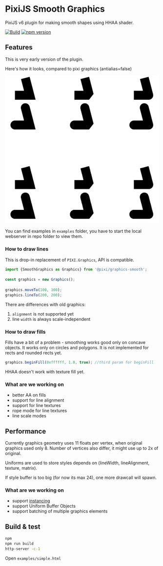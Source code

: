 # PixiJS Smooth Graphics
PixiJS v6 plugin for making smooth shapes using HHAA shader.

[![Build](https://github.com/pixijs/graphics-smooth/workflows/Build/badge.svg)](https://github.com/pixijs/graphics-smooth/actions?query=workflow%3A%22Build%22) [![npm version](https://badge.fury.io/js/%40pixi%2Fgraphics-smooth.svg)](https://badge.fury.io/js/%40pixi%2Fgraphics-smooth)

## Features

This is very early version of the plugin.

Here's how it looks, compared to pixi graphics (antialias=false)

![img_1.png](examples/img_1.png)

You can find examples in `examples` folder, you have to start the local webserver in repo folder to view them. 

### How to draw lines

This is drop-in replacement of `PIXI.Graphics`, API is compatible.

```js
import {SmoothGraphics as Graphics} from '@pixi/graphics-smooth';

const graphics = new Graphics();

graphics.moveTo(100, 100);
graphics.lineTo(200, 200);
```

There are differences with old graphics:
1. `alignment` is not supported yet
2. line `width` is always scale-independent

### How to draw fills

Fills have a bit of a problem - smoothing works good only on concave objects.
It works only on circles and polygons. It is not implemented for rects and rounded rects yet.  

```js
graphics.beginFill(0xffffff, 1.0, true); //third param for beginFill
```

HHAA doesn't work with texture fill yet.

### What are we working on

* better AA on fills
* support for line alignment
* support for line textures
* rope mode for line textures
* line scale modes

## Performance

Currently graphics geometry uses 11 floats per vertex, when original graphics used only 8. Number of vertices also differ, it might use up to 2x of original.

Uniforms are used to store styles depends on (lineWidth, lineAlignment, texture, matrix).

If style buffer is too big (for now its max 24), one more drawcall will spawn.

### What are we working on

* support [instancing](https://wwwtyro.net/2019/11/18/instanced-lines.html)
* support Uniform Buffer Objects
* support batching of multiple graphics elements

## Build & test

```bash
npm
npm run build
http-server -c-1
```

Open `examples/simple.html`
